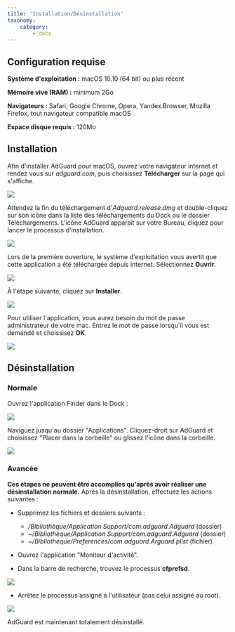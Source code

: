 ```yaml
---
title: 'Installation/Désinstallation'
taxonomy:
    category:
        - docs
---
```


## Configuration requise

**Système d'exploitation :** macOS 10.10 (64 bit) ou plus récent

**Mémoire vive (RAM) :** minimum 2Go

**Navigateurs :** Safari, Google Chrome, Opera, Yandex.Browser, Mozilla Firefox, tout navigateur compatible macOS

**Espace disque requis :** 120Mo

## Installation

Afin d'installer AdGuard pour macOS, ouvrez votre navigateur internet et rendez vous sur _adguard.com_, puis choisissez **Télécharger** sur la page qui s'affiche.

<img src="https://cdn.adguard.com/public/Adguard/kb/newscreenshots/En/MacOs/mainpageEn.png" />

Attendez la fin du téléchargement d'_Adguard.release.dmg_ et double-cliquez sur son icône dans la liste des téléchargements du Dock ou le dossier Téléchargements. L'icône AdGuard apparaît sur votre Bureau, cliquez pour lancer le processus d'installation.

<img src="https://cdn.adguard.com/public/Adguard/kb/newscreenshots/Ru/MacOs/installerRu.png" />

 Lors de la première ouverture, le système d'exploitation vous avertit que cette application a été téléchargée depuis internet. Sélectionnez **Ouvrir**.

<img src="https://cdn.adguard.com/public/Adguard/kb/newscreenshots/En/MacOs/notificationEn.png" />

À l'étape suivante, cliquez sur **Installer**.

<img src="https://cdn.adguard.com/public/Adguard/kb/newscreenshots/En/MacOs/installEn.png" />

Pour utiliser l'application, vous aurez besoin du mot de passe administrateur de votre mac.
Entrez le mot de passe lorsqu'il vous est demandé et choissisez **OK**.

<img src="https://cdn.adguard.com/public/Adguard/kb/newscreenshots/En/MacOs/userpwEn.png" />

<a name="uninstall"></a>
## Désinstallation

### Normale
Ouvrez l'application Finder dans le Dock :

![](https://cdn.adguard.com/public/Adguard/En/Articles/howtodelete/finder.png)

Naviguez jusqu'au dossier "Applications". Cliquez-droit sur AdGuard et choisissez "Placer dans la corbeille" ou glissez l'icône dans la corbeille.

![](https://cdn.adguard.com/public/Adguard/En/Articles/howtodelete/delete_mac.png)

### Avancée
**Ces étapes ne peuvent être accomplies qu'après avoir réaliser une désinstallation normale.** Après la désinstallation, effectuez les actions suivantes :

* Supprimez les fichiers et dossiers suivants :
	* */Bibliothèque/Application Support/com.adguard.Adguard* (dossier)
	* *~/Bibliothèque/Application Support/com.adguard.Adguard* (dossier)
	* *~/Bibliothèque/Preferences/com.adguard.Arguard.plist* (fichier)

* Ouvrez l'application "Moniteur d'activité".
* Dans la barre de recherche, trouvez le processus **cfprefsd**.

![](https://cdn.adguard.com/public/Adguard/En/Articles/howtodelete/cfprefsd_find.png)

* Arrêtez le processus assigné à l'utilisateur (pas celui assigné au root).

![](https://cdn.adguard.com/public/Adguard/En/Articles/howtodelete/cfprefsd_abort.png)

AdGuard est maintenant totalement désinstallé.
